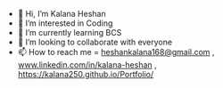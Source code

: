 - 👋 Hi, I’m Kalana Heshan
- 👀 I’m interested in Coding
- 🌱 I’m currently learning BCS
- 💞️ I’m looking to collaborate with everyone
- 📫 How to reach me = heshankalana168@gmail.com , www.linkedin.com/in/kalana-heshan , https://kalana250.github.io/Portfolio/

